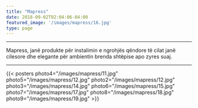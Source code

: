 ```yaml
---
title: "Mapress"
date: 2018-09-02T02:04:06-04:00
featured_image: '/images/mapress/16.jpg'
type: page
---
```


<hr/>
<div class="tc-l ph3 ph4-ns">
<p>Mapress, janë produkte për instalimin e ngrohjës qëndore të cilat janë cilesore dhe elegante për ambientin brenda shtëpise apo zyres suaj.</p>

</div>
<hr/>

{{< posters 
photo4="/images/mapress/11.jpg"
photo5="/images/mapress/12.jpg"
photo2="/images/mapress/12.jpg"
photo3="/images/mapress/14.jpg"
photo6="/images/mapress/15.jpg"
photo7="/images/mapress/17.jpg"
photo8="/images/mapress/18.jpg"
photo9="/images/mapress/19.jpg" >}}
